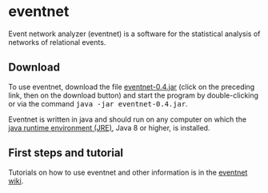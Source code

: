 # eventnet
Event network analyzer (eventnet) is a software for the statistical analysis of networks of relational events.

## Download
To use eventnet, download the file <a href="eventnet-0.4.jar">eventnet-0.4.jar</a> (click on the preceding link, then on the download button) and start the program by double-clicking or via the command <tt>java -jar eventnet-0.4.jar</tt>.

Eventnet is written in java and should run on any computer on which the <a href="http://www.oracle.com/technetwork/java/javase/downloads/index.html">java runtime environment (JRE)</a>, Java 8 or higher, is installed.

## First steps and tutorial 
Tutorials on how to use eventnet and other information is in the [eventnet wiki](https://github.com/juergenlerner/eventnet/wiki).
